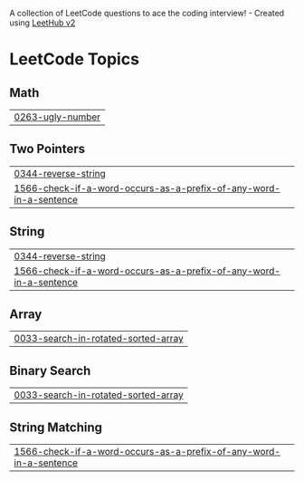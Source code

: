 A collection of LeetCode questions to ace the coding interview! - Created using [LeetHub v2](https://github.com/arunbhardwaj/LeetHub-2.0)
<!---LeetCode Topics Start-->
# LeetCode Topics
## Math
|  |
| ------- |
| [0263-ugly-number](https://github.com/ArshidaKA/Leetcode-repository/tree/master/0263-ugly-number) |
## Two Pointers
|  |
| ------- |
| [0344-reverse-string](https://github.com/ArshidaKA/Leetcode-repository/tree/master/0344-reverse-string) |
| [1566-check-if-a-word-occurs-as-a-prefix-of-any-word-in-a-sentence](https://github.com/ArshidaKA/Leetcode-repository/tree/master/1566-check-if-a-word-occurs-as-a-prefix-of-any-word-in-a-sentence) |
## String
|  |
| ------- |
| [0344-reverse-string](https://github.com/ArshidaKA/Leetcode-repository/tree/master/0344-reverse-string) |
| [1566-check-if-a-word-occurs-as-a-prefix-of-any-word-in-a-sentence](https://github.com/ArshidaKA/Leetcode-repository/tree/master/1566-check-if-a-word-occurs-as-a-prefix-of-any-word-in-a-sentence) |
## Array
|  |
| ------- |
| [0033-search-in-rotated-sorted-array](https://github.com/ArshidaKA/Leetcode-repository/tree/master/0033-search-in-rotated-sorted-array) |
## Binary Search
|  |
| ------- |
| [0033-search-in-rotated-sorted-array](https://github.com/ArshidaKA/Leetcode-repository/tree/master/0033-search-in-rotated-sorted-array) |
## String Matching
|  |
| ------- |
| [1566-check-if-a-word-occurs-as-a-prefix-of-any-word-in-a-sentence](https://github.com/ArshidaKA/Leetcode-repository/tree/master/1566-check-if-a-word-occurs-as-a-prefix-of-any-word-in-a-sentence) |
<!---LeetCode Topics End-->